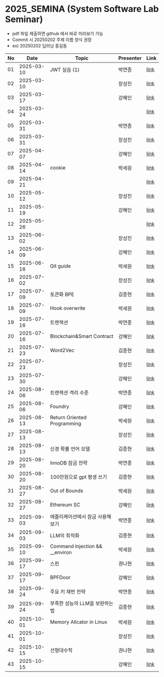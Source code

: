 # 2025_SEMINA (System Software Lab Seminar)
- pdf 파일 제출하면 github 에서 바로 미리보기 가능
- Commit 시 20250202 주제 이름 양식 권장
- ex) 20250202 딥러닝 홍길동

| No |    Date    |               Topic               | Presenter |               Link               |
|----|------------|-----------------------------------|-----------|----------------------------------|
| 01 | 2025-03-10 | JWT 실습 (1)                       | 박연종 | [link](./03월/250310%20JWT%20실습.pdf) |
| 02 | 2025-03-10 |                                   | 장성진 | [link]() | <!-- 250310 / 2명 -->
| 03 | 2025-03-17 |                                   | 강혜인 | [link]() | <!-- 250317 / ?명 -->
| 04 | 2025-03-24 |                                   |      | [link]() | <!-- 250324 / ?명 -->
| 05 | 2025-03-31 |                                   | 박연종 | [link]() |
| 06 | 2025-03-31 |                                   | 장성진 | [link]() | <!-- 250331 / 2명 -->
| 07 | 2025-04-07 |                                   | 강혜인 | [link]() | <!-- 250407 / ?명 -->
| 08 | 2025-04-14 | cookie                            | 박세원 | [link](./04월/250414_Cookie.pdf) | <!-- 250414 / ?명 -->
| 09 | 2025-04-21 |                                   |      | [link]() | <!-- 250421 / ?명 -->
| 10 | 2025-05-12 |                                   | 장성진 | [link]() | <!-- 250512 / ?명 -->
| 11 | 2025-05-19 |                                   | 강혜인 | [link]() | <!-- 250519 / ?명 -->
| 12 | 2025-05-26 |                                   |      | [link]() | <!-- 250526 / ?명 -->
| 13 | 2025-06-02 |                                   | 장성진 | [link]() | <!-- 250602 / ?명 -->
| 14 | 2025-06-09 |                                   | 강혜인 | [link]() | <!-- 250609 / ?명 -->
| 15 | 2025-06-16 | Git guide                         | 박세원 | [link](./06월/4_250616_Git.pptx) | <!-- 250616 / ?명 -->
| 16 | 2025-07-02 |                                   | 장성진 | [link]() | <!-- 250702 / ?명 -->
| 17 | 2025-07-09 | 토큰화 BPE                          | 김종현 | [link](./07월/BPE알고리즘.pptx) | 
| 18 | 2025-07-09 | Hook overwrite                    | 박세원 | [link](./07월/5_250709_Hook_Overwrite.pptx) | <!-- 250709 / 2명 -->
| 19 | 2025-07-16 | 트랜잭션                            | 박연종 | [link](./07월/트랜잭션.pdf) |
| 20 | 2025-07-16 | Blockchain&Smart Contract         | 강혜인 | [link](./07월/20250716_SSL%20세미나.pptx) | <!-- 250716 / ?명 -->
| 21 | 2025-07-23 | Word2Vec                          | 김종현 | [link](./07월/Word2Vec.pptx) |
| 22 | 2025-07-23 |                                   | 장성진 | [link]() | <!-- 250723 / 2명 -->
| 23 | 2025-07-30 |                                   | 강혜인 | [link]() | <!-- 250730 / ?명 -->
| 24 | 2025-08-06 | 트랜잭션 격리 수준                    | 박연종 | [link](./08월/트랜잭션%20격리%20수준.pdf) |
| 25 | 2025-08-06 | Foundry                           | 강혜인 | [link](./08월/20250730_SSL%20%EC%84%B8%EB%AF%B8%EB%82%98.pptx) | <!-- 250806 / ?명 -->
| 26 | 2025-08-13 | Return Oriented Programming       | 박세원 | [link](./08월/6_250813_ROP.pptx) |
| 27 | 2025-08-13 |                                   | 장성진 | [link]() |
| 28 | 2025-08-13 | 신경 확률 언어 모델                   | 김종현 | [link](./08월/신경%20확률%20언어%20모델.pptx) | <!-- 250813 / 3명 -->
| 29 | 2025-08-20 | InnoDB 잠금 전략                    | 박연종 | [link](./08월/InnoDB%20잠금%20전략.pdf) |
| 30 | 2025-08-20 | 100만원으로 gpt 평생 쓰기             | 김종현 | [link](./08월/단돈%20100만원으로%20GPT%20평생%20쓰기.pptx) | <!-- 250820 / 2명 -->
| 31 | 2025-08-27 | Out of Bounds                     | 박세원 | [link](./08월/250827_OOB.pptx) |
| 32 | 2025-08-27 | Ethereum SC                       | 강혜인 | [link](./08%EC%9B%94/20250827_Ethereum%20SC.pptx) | <!-- 250827 / 2명 -->
| 33 | 2025-09-03 | 애플리케이션에서 잠금 사용해 보기         | 박연종 | [link](./09월/애플리케이션에서%20잠금%20사용해%20보기.pdf) |
| 34 | 2025-09-03 | LLM의 최적화                        | 김종현 | [link](./09월/LLM의%20최적화.pptx) | <!-- 250903 / 2명 -->
| 35 | 2025-09-10 | Command Injection && __environ    | 박세원 | [link](./09월/9_Environ%26Cmd_Injection.pptx) | <!-- 250910 / 1명 -->
| 36 | 2025-09-17 | 스핀                               | 권나현 | [link](./09월/%EC%8A%A4%ED%95%80.pptx) |
| 37 | 2025-09-17 | BPFDoor                           | 강혜인 | [link](./09월/20250917_BPFDoor.pptx) | <!-- 250917 / 2명 -->
| 38 | 2025-09-24 | 주요 키 채번 전략                     | 박연종 | [link](./09월/기본%20키%20생성%20전략.pdf) |
| 39 | 2025-09-24 | 부족한 성능의 LLM을 보완하는 법          | 김종현 | [link](./09월/부족한%20성능의%20LLM을%20보완하는%20법.pptx) | <!-- 250924 / 2명 -->
| 40 | 2025-10-01 | Memory Allcator in Linux          | 박세원 | [link](./10월/10_Memory_Allocator_in_Linux.pptx) |
| 41 | 2025-10-01 |                                   | 장성진 | [link]() | <!-- 251001 / 2명 -->
| 42 | 2025-10-15 | 선형대수학                           | 권나현 | [link](./10월/SSL_20251015_선형대수학.pdf) |
| 43 | 2025-10-15 |                                   | 강혜인 | [link]() | <!-- 251015 / 2명 -->
